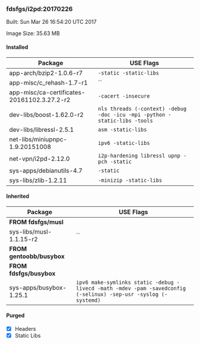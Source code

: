 ### fdsfgs/i2pd:20170226
Built: Sun Mar 26 16:54:20 UTC 2017

Image Size: 35.63 MB
#### Installed
Package | USE Flags
--------|----------
app-arch/bzip2-1.0.6-r7 | `-static -static-libs`
app-misc/c_rehash-1.7-r1 | ``
app-misc/ca-certificates-20161102.3.27.2-r2 | `-cacert -insecure`
dev-libs/boost-1.62.0-r2 | `nls threads (-context) -debug -doc -icu -mpi -python -static-libs -tools`
dev-libs/libressl-2.5.1 | `asm -static-libs`
net-libs/miniupnpc-1.9.20151008 | `ipv6 -static-libs`
net-vpn/i2pd-2.12.0 | `i2p-hardening libressl upnp -pch -static`
sys-apps/debianutils-4.7 | `-static`
sys-libs/zlib-1.2.11 | `-minizip -static-libs`
#### Inherited
Package | USE Flags
--------|----------
**FROM fdsfgs/musl** |
sys-libs/musl-1.1.15-r2 | ``
**FROM gentoobb/busybox** |
**FROM fdsfgs/busybox** |
sys-apps/busybox-1.25.1 | `ipv6 make-symlinks static -debug -livecd -math -mdev -pam -savedconfig (-selinux) -sep-usr -syslog (-systemd)`
#### Purged
- [x] Headers
- [x] Static Libs
